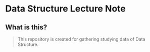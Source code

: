 # Data Structure Lecture Note

## What is this?
> This repository is created for gathering studying data of Data Structure.  
